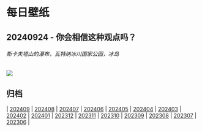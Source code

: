 # 每日壁纸

## 20240924 - 你会相信这种观点吗？

###### 斯卡夫塔山的瀑布，瓦特纳冰川国家公园，冰岛

![](https://www.bing.com/th?id=OHR.SkaftafellWaterfall_ZH-CN1766863001_UHD.jpg)

## 归档

| [202409](/202409/README.md)
| [202408](/202408/README.md)
| [202407](/202407/README.md)
| [202406](/202406/README.md)
| [202405](/202405/README.md)
| [202404](/202404/README.md)
| [202403](/202403/README.md)
| [202402](/202402/README.md)
| [202401](/202401/README.md)
| [202312](/202312/README.md)
| [202311](/202311/README.md)
| [202310](/202310/README.md)
| [202309](/202309/README.md)
| [202308](/202308/README.md)
| [202307](/202307/README.md)
| [202306](/202306/README.md)
|